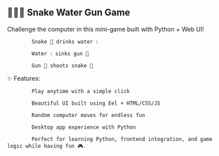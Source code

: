 ## 🐍💧🔫 Snake Water Gun Game
Challenge the computer in this mini-game built with Python + Web UI!

            Snake 🐍 drinks water 💧

            Water 💧 sinks gun 🔫

            Gun 🔫 shoots snake 🐍

✨ Features:

            Play anytime with a simple click

            Beautiful UI built using Eel + HTML/CSS/JS

            Random computer moves for endless fun

            Desktop app experience with Python

            Perfect for learning Python, frontend integration, and game logic while having fun 🎮.
